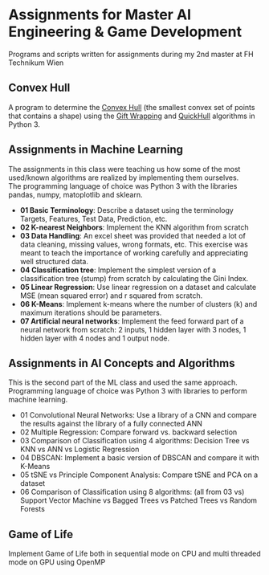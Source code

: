 # Assignments for Master AI Engineering & Game Development

Programs and scripts written for assignments during my 2nd master at FH Technikum Wien

## Convex Hull
A program to determine the [Convex Hull](https://en.wikipedia.org/wiki/Convex_hull) (the smallest convex set of points that contains a shape) using the [Gift Wrapping](https://en.wikipedia.org/wiki/Gift_wrapping_algorithm) and [QuickHull](https://de.wikipedia.org/wiki/QuickHull) algorithms in Python 3.

## Assignments in Machine Learning 
The assignments in this class were teaching us how some of the most used/known algorithms are realized by implementing them ourselves.   
The programming language of choice was Python 3 with the libraries pandas, numpy, matoplotlib and sklearn. 

* **01 Basic Terminology**: Describe a dataset using the terminology Targets, Features, Test Data, Prediction, etc. 
* **02 K-nearest Neighbors**: Implement the KNN algorithm from scratch 
* **03 Data Handling**: An excel sheet was provided that needed a lot of data cleaning, missing values, wrong formats, etc. This exercise was meant to teach the importance of working carefully and appreciating well structured data. 
* **04 Classification tree**: Implement the simplest version of a classification tree (stump) from scratch by calculating the Gini Index. 
* **05 Linear Regression**: Use linear regression on a dataset and calculate MSE (mean squared error) and r squared from scratch. 
* **06 K-Means**: Implement k-means where the number of clusters (k) and maximum iterations should be parameters.
* **07 Artificial neural networks**: Implement the feed forward part of a neural network from scratch: 2 inputs, 1 hidden layer with 3 nodes, 1 hidden layer with 4 nodes and 1 output node. 

## Assignments in AI Concepts and Algorithms 
This is the second part of the ML class and used the same approach.  
Programming language of choice was Python 3 with libraries to perform machine learning. 

* 01 Convolutional Neural Networks: Use a library of a CNN and compare the results against the library of a fully connected ANN
* 02 Multiple Regression: Compare forward vs. backward selection
* 03 Comparison of Classification using 4 algorithms: Decision Tree vs KNN vs ANN vs Logistic Regression
* 04 DBSCAN: Implement a basic version of DBSCAN and compare it with K-Means
* 05 tSNE vs Principle Component Analysis: Compare tSNE and PCA on a dataset
* 06 Comparison of Classification using 8 algorithms: (all from 03 vs) Support Vector Machine vs Bagged Trees vs Patched Trees vs Random Forests

## Game of Life 
Implement Game of Life both in sequential mode on CPU and multi threaded mode on GPU using OpenMP
